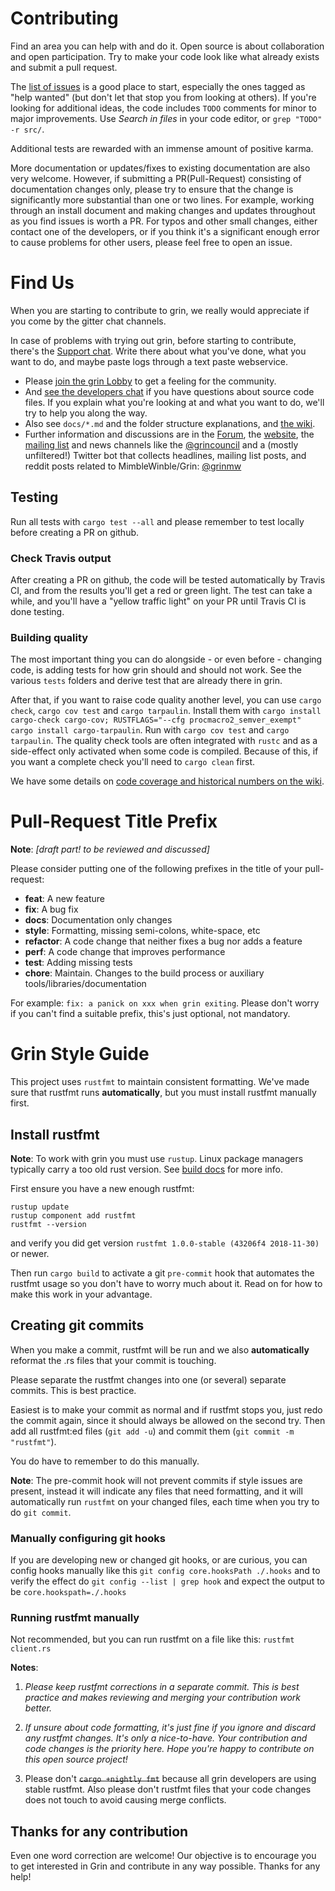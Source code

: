 # Contributing

Find an area you can help with and do it. Open source is about collaboration and open participation. Try to make your code look like what already exists and submit a pull request.

The [list of issues](https://github.com/mimblewimble/grin/issues) is a good place to start, especially the ones tagged as "help wanted" (but don't let that stop you from looking at others). If you're looking for additional ideas, the code includes `TODO` comments for minor to major improvements. Use _Search in files_ in your code editor, or `grep "TODO" -r src/`.

Additional tests are rewarded with an immense amount of positive karma.

More documentation or updates/fixes to existing documentation are also very welcome. However, if submitting a PR(Pull-Request) consisting of documentation changes only, please try to ensure that the change is significantly more substantial than one or two lines. For example, working through an install document and making changes and updates throughout as you find issues is worth a PR. For typos and other small changes, either contact one of the developers, or if you think it's a significant enough error to cause problems for other users, please feel free to open an issue.

# Find Us

When you are starting to contribute to grin, we really would appreciate if you come by the gitter chat channels.

In case of problems with trying out grin, before starting to contribute, there's the [Support chat](https://gitter.im/grin_community/support). Write there about what you've done, what you want to do, and maybe paste logs through a text paste webservice.

* Please [join the grin Lobby](https://gitter.im/grin_community/Lobby) to get a feeling for the community.
* And [see the developers chat](https://gitter.im/grin_community/dev) if you have questions about source code files.
  If you explain what you're looking at and what you want to do, we'll try to help you along the way.
* Also see `docs/*.md` and the folder structure explanations, and [the wiki](https://github.com/mimblewimble/docs/wiki).
* Further information and discussions are in the [Forum](https://www.grin-forum.org/), the [website](https://grin-tech.org), the [mailing list](https://lists.launchpad.net/mimblewimble/) and news channels like the [@grincouncil](https://twitter.com/grincouncil) and a (mostly unfiltered!) Twitter bot that collects headlines, mailing list posts, and reddit posts related to MimbleWinble/Grin: [@grinmw](https://twitter.com/grinmw)

## Testing

Run all tests with `cargo test --all` and please remember to test locally before creating a PR on github.

### Check Travis output

After creating a PR on github, the code will be tested automatically by Travis CI, and from the results you'll get a red or green light. The test can take a while, and you'll have a "yellow traffic light" on your PR until Travis CI is done testing.

### Building quality

The most important thing you can do alongside - or even before - changing code, is adding tests for how grin should and should not work. See the various `tests` folders and derive test that are already there in grin.

After that, if you want to raise code quality another level, you can use `cargo check`, `cargo cov test` and `cargo tarpaulin`. Install them with `cargo install cargo-check cargo-cov; RUSTFLAGS="--cfg procmacro2_semver_exempt" cargo install cargo-tarpaulin`. Run with `cargo cov test` and `cargo tarpaulin`. The quality check tools are often integrated with `rustc` and as a side-effect only activated when some code is compiled. Because of this, if you want a complete check you'll need to `cargo clean` first.

We have some details on [code coverage and historical numbers on the wiki](https://github.com/mimblewimble/docs/wiki/Code-coverage-and-metrics).

# Pull-Request Title Prefix

**Note**: *[draft part! to be reviewed and discussed]*

Please consider putting one of the following prefixes in the title of your pull-request:
- **feat**:     A new feature
- **fix**:      A bug fix
- **docs**:     Documentation only changes
- **style**:    Formatting, missing semi-colons, white-space, etc
- **refactor**: A code change that neither fixes a bug nor adds a feature
- **perf**:     A code change that improves performance
- **test**:     Adding missing tests
- **chore**:    Maintain. Changes to the build process or auxiliary tools/libraries/documentation

For example: `fix: a panick on xxx when grin exiting`. Please don't worry if you can't find a suitable prefix, this's just optional, not mandatory.

# Grin Style Guide

This project uses `rustfmt` to maintain consistent formatting. We've made sure that rustfmt runs **automatically**, but you must install rustfmt manually first.

## Install rustfmt

**Note**: To work with grin you must use `rustup`. Linux package managers typically carry a too old rust version.
See [build docs](doc/build.md) for more info.

First ensure you have a new enough rustfmt:
```
rustup update
rustup component add rustfmt
rustfmt --version
```

and verify you did get version `rustfmt 1.0.0-stable (43206f4 2018-11-30)` or newer.

Then run `cargo build` to activate a git `pre-commit` hook that automates the rustfmt usage so you don't have to worry much about it. Read on for how to make this work in your advantage.

## Creating git commits

When you make a commit, rustfmt will be run and we also **automatically** reformat the .rs files that your commit is touching.

Please separate the rustfmt changes into one (or several) separate commits. This is best practice.

Easiest is to make your commit as normal and if rustfmt stops you, just redo the commit again, since it should always be allowed on the second try. Then add all rustfmt:ed files (`git add -u`) and commit them (`git commit -m "rustfmt"`).

You do have to remember to do this manually.

**Note**: The pre-commit hook will not prevent commits if style issues are present, instead it will indicate any files that need formatting, and it will automatically run `rustfmt` on your changed files, each time when you try to do `git commit`.

### Manually configuring git hooks

If you are developing new or changed git hooks, or are curious, you can config hooks manually like this `git config core.hooksPath ./.hooks` and to verify the effect do `git config --list | grep hook` and expect the output to be `core.hookspath=./.hooks`

### Running rustfmt manually

Not recommended, but you can run rustfmt on a file like this: `rustfmt client.rs`

**Notes**:
1. *Please keep rustfmt corrections in a separate commit. This is best practice and makes reviewing and merging your contribution work better.*

2. *If unsure about code formatting, it's just fine if you ignore and discard any rustfmt changes. It's only a nice-to-have. Your contribution and code changes is the priority here. Hope you're happy to contribute on this open source project!*

3. Please don't ~~`cargo +nightly fmt`~~ because all grin developers are using stable rustfmt. Also please don't rustfmt files that your code changes does not touch to avoid causing merge conflicts.

## Thanks for any contribution

Even one word correction are welcome! Our objective is to encourage you to get interested in Grin and contribute in any way possible. Thanks for any help!
